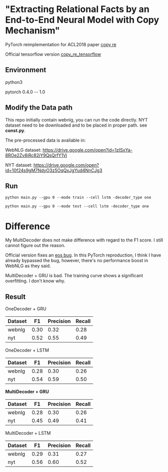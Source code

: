 # "Extracting Relational Facts by an End-to-End Neural Model with Copy Mechanism"

PyTorch reimplementation for ACL2018 paper [copy re](http://aclweb.org/anthology/P18-1047)

Official tensorflow version [copy_re_tensorflow](https://github.com/xiangrongzeng/copy_re)

## Environment

python3

pytorch 0.4.0 -- 1.0

## Modify the Data path

This repo initially contain webnlg, you can run the code directly.
NYT dataset need to be downloaded and to be placed in proper path. see **const.py**.

The pre-processed data is avaliable in:

WebNLG dataset:
 https://drive.google.com/open?id=1zISxYa-8ROe2Zv8iRc82jY9QsQrfY1Vj

NYT dataset:
 https://drive.google.com/open?id=10f24s9gM7NdyO3z5OqQxJgYud4NnCJg3
 


## Run

`python main.py --gpu 0 --mode train --cell lstm -decoder_type one`

`python main.py --gpu 0 --mode test --cell lstm -decoder_type one`


# Difference

My MultiDecoder does not make difference with regard to the F1 score. I still cannot figure out the reason.

Official version fixes an [eos bug](https://github.com/xiangrongzeng/copy_re/commit/abe442eaee941ca588b7cd8daec0eec0faa5e8ef).
In this PyTorch reproduction, I think I have already bypassed the bug, however, there's no performance boost in WebNLG as they said.

MultiDecoder + GRU is bad. The training curve shows a significant overfitting. I don't know why.

## Result

OneDecoder + GRU

| Dataset | F1 | Precision | Recall |
| ------ | ------ | ------ | ------ |
| webnlg | 0.30 | 0.32 |0.28 |
| nyt| 0.52 | 0.55 | 0.49 |

OneDecoder + LSTM

| Dataset | F1 | Precision | Recall |
| ------ | ------ | ------ | ------ |
| webnlg | 0.28 | 0.30 | 0.26 |
| nyt| 0.54 | 0.59 | 0.50 |

**MultiDecoder + GRU**

| Dataset | F1 | Precision | Recall |
| ------ | ------ | ------ | ------ |
| webnlg | 0.28 | 0.30 | 0.26 |
| nyt    | 0.45 | 0.49 | 0.41 |

MultiDecoder + LSTM

| Dataset | F1 | Precision | Recall |
| ------ | ------ | ------ | ------ |
| webnlg | 0.29 | 0.31 | 0.27 |
| nyt    | 0.56 | 0.60 | 0.52 |
